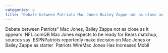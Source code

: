 ```yaml
---
categories: g
title: "Debate between Patriots Mac Jones Bailey Zappe not as close as it appears  NFLcom"
---
```

Debate between Patriots" Mac Jones, Bailey Zappe not as close as it appears&nbsp;&nbsp;NFL.comQB Mac Jones expects to be ready for Bears matchup, sources say&nbsp;&nbsp;ESPNPatriots reportedly make decision on Mac Jones or Bailey Zappe as starter&nbsp;&nbsp;Patriots WireMac Jones Has Increased Mobil